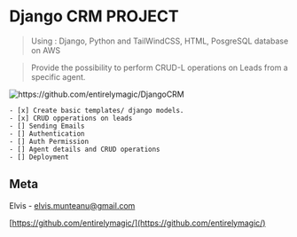 # Django CRM PROJECT

> Using : Django, Python and TailWindCSS, HTML, PosgreSQL database on AWS

> Provide the possibility to perform CRUD-L operations on Leads from a specific agent. 

<img src="https://j.gifs.com/3Q4jop.gif" alt="https://github.com/entirelymagic/DjangoCRM">


```.TODO: 
- [x] Create basic templates/ django models. 
- [x] CRUD opperations on leads
- [] Sending Emails
- [] Authentication
- [] Auth Permission
- [] Agent details and CRUD operations
- [] Deployment
```

## Meta

Elvis - elvis.munteanu@gmail.com

[https://github.com/entirelymagic/](https://github.com/entirelymagic/)


